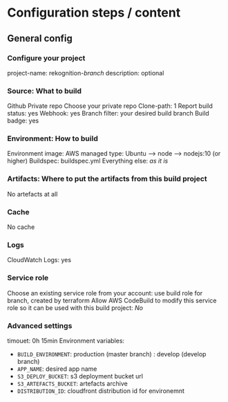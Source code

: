 # Configuration steps / content

## General config

### Configure your project
project-name: rekognition-_branch_
description: optional

### Source: What to build
Github
Private repo
Choose your private repo
Clone-path: 1
Report build status: yes
Webhook: yes
Branch filter: your desired build branch
Build badge: yes

### Environment: How to build
Environment image: AWS managed
type: Ubuntu --> node --> nodejs:10 (or higher)
Buildspec: buildspec.yml
Everything else: *as it is*

### Artifacts: Where to put the artifacts from this build project
No artefacts at all

### Cache
No cache

### Logs
CloudWatch Logs: yes

### Service role
Choose an existing service role from your account: use build role for branch, created by terraform
Allow AWS CodeBuild to modify this service role so it can be used with this build project: *No*

### Advanced settings
timouet: 0h 15min
Environment variables:
- `BUILD_ENVIRONMENT`: production (master branch) : develop (develop branch)
- `APP_NAME`: desired app name
- `S3_DEPLOY_BUCKET`: s3 deployment bucket url
- `S3_ARTEFACTS_BUCKET`: artefacts archive
- `DISTRIBUTION_ID`: cloudfront distribution id for environemnt
